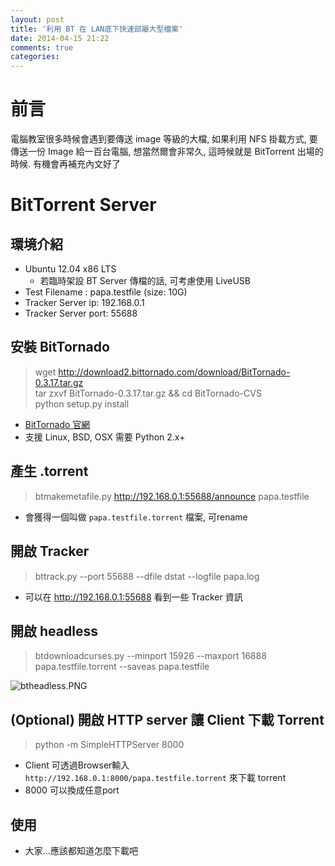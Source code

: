 ```yaml
---
layout: post
title: '利用 BT 在 LAN底下快速部屬大型檔案'
date: 2014-04-15 21:22
comments: true
categories: 
---
```

# 前言
電腦教室很多時候會遇到要傳送 image 等級的大檔, 如果利用 NFS 掛載方式, 要傳送一份 Image 給一百台電腦, 想當然爾會非常久, 這時候就是 BitTorrent 出場的時候. 有機會再補充內文好了

#  BitTorrent Server 
## 環境介紹
- Ubuntu 12.04 x86 LTS 
  - 若臨時架設 BT Server 傳檔的話, 可考慮使用 LiveUSB 
- Test Filename : papa.testfile (size: 10G)
- Tracker Server ip: 192.168.0.1
- Tracker Server port: 55688

## 安裝 BitTornado
> wget http://download2.bittornado.com/download/BitTornado-0.3.17.tar.gz  
tar zxvf BitTornado-0.3.17.tar.gz && cd BitTornado-CVS  
python setup.py install  
  - [BitTornado 官網](http://www.bittornado.com/)
  - 支援 Linux, BSD, OSX 需要 Python 2.x+

## 產生 .torrent  
> btmakemetafile.py http://192.168.0.1:55688/announce papa.testfile
  - 會獲得一個叫做 ```papa.testfile.torrent``` 檔案, 可rename

## 開啟 Tracker
> bttrack.py --port 55688 --dfile dstat --logfile papa.log
  - 可以在 http://192.168.0.1:55688 看到一些 Tracker 資訊

## 開啟 headless
> btdownloadcurses.py --minport 15926 --maxport 16888 papa.testfile.torrent --saveas papa.testfile

<img class="center" src="http://user-image.logdown.io/user/5820/blog/5842/post/194300/Y8o7grXKTReN2gnRKhoX_btheadless.PNG" alt="btheadless.PNG">

## (Optional) 開啟 HTTP server 讓 Client 下載 Torrent
> python -m SimpleHTTPServer 8000
  - Client 可透過Browser輸入 ```http://192.168.0.1:8000/papa.testfile.torrent``` 來下載 torrent
  - 8000 可以換成任意port

## 使用
- 大家...應該都知道怎麼下載吧
